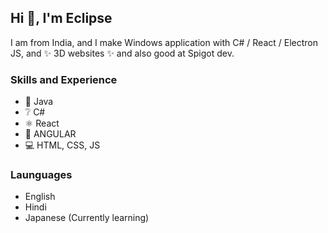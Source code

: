 ## Hi 👋, I'm Eclipse

I am from India, and I make Windows application with C# / React / Electron JS, and ✨ 3D websites ✨ and also good at Spigot dev.

### Skills and Experience
* 🍵 Java
* ❔ C#
* ⚛️ React
* 📱 ANGULAR
* 💻 HTML, CSS, JS

### Launguages
* English
* Hindi
* Japanese (Currently learning)
